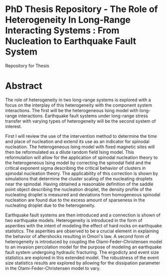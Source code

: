 PhD Thesis Repository - The Role of Heterogeneity In Long-Range Interacting Systems : From Nucleation to Earthquake Fault System
==============

Repository for Thesis


Abstract
==============

The role of heterogeneity in two long-range systems is explored with a focus on the interplay of this heterogeneity with the component system interactions. The first will be the heterogeneous Ising model with long-range interactions. Earthquake fault systems under long-range stress transfer with varying types of heterogeneity will be the second system of interest. 

First I will review the use of the intervention method  to determine the time and place of nucleation and extend its use as an indicator for spinodal nucleation. The heterogeneous Ising model with fixed magnetic sites will then be reformulated as a dilute random field Ising model. This reformulation will allow for the application of spinodal nucleation theory to the heterogeneous Ising model by correcting the spinodal field and the critical exponent sigma describing the critical behavior of clusters in spinodal nucleation theory. The applicability of this correction is shown by simulations that determine the cluster scaling of the nucleating droplets near the spinodal. Having obtained a reasonable definition of the saddle point object describing the nucleation droplet, the density profile of the nucleating droplet is measured and deviations from  homogeneous spinodal nucleation are found due to the excess amount of sparseness in the nucleating droplet due to the heterogeneity.

Earthquake fault systems are then introduced and a connection is shown of two earthquake models. Heterogeneity is introduced in the form of asperities with the intent of modeling the effect of hard rocks  on  earthquake statistics. The asperities are observed to be a crucial element in explaining the behavior of aftershocks resulting in Omori's law. A second form of heterogeneity is introduced by coupling the Olami-Feder-Christensen model to an invasion percolation model for the purpose of modeling an earthquake fault system undergoing hydraulic fracturing. The ergodicty and event size statistics are explored in this extended model. The robustness of the event size statistics results are explored by allowing for the dissipation parameter in the Olami-Feder-Christensen model to vary.

